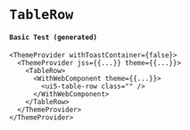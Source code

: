 # `TableRow`

#### `Basic Test (generated)`

```
<ThemeProvider withToastContainer={false}>
  <ThemeProvider jss={{...}} theme={{...}}>
    <TableRow>
      <WithWebComponent theme={{...}}>
        <ui5-table-row class="" />
      </WithWebComponent>
    </TableRow>
  </ThemeProvider>
</ThemeProvider>
```


